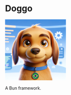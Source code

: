 # Doggo

<img src="https://github.com/samuelfaj/doggo/blob/main/assets/images/doggo.png?raw=true" width="200" height="200" />

A Bun framework.
